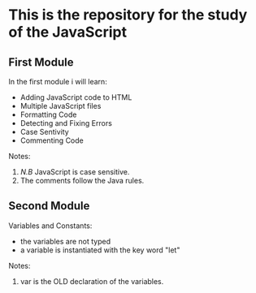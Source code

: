 # This is the repository for the study of the JavaScript

## First Module 
In the first module i will learn:
* Adding JavaScript code to HTML
* Multiple JavaScript files
* Formatting Code
* Detecting and Fixing Errors
* Case Sentivity
* Commenting Code

Notes:
1. _N.B_ JavaScript is case sensitive.
2. The comments follow the Java rules.

## Second Module 
Variables and Constants:
* the variables are not typed
* a variable is instantiated with the key word "let"

Notes:
1. var is the OLD declaration of the variables.  
